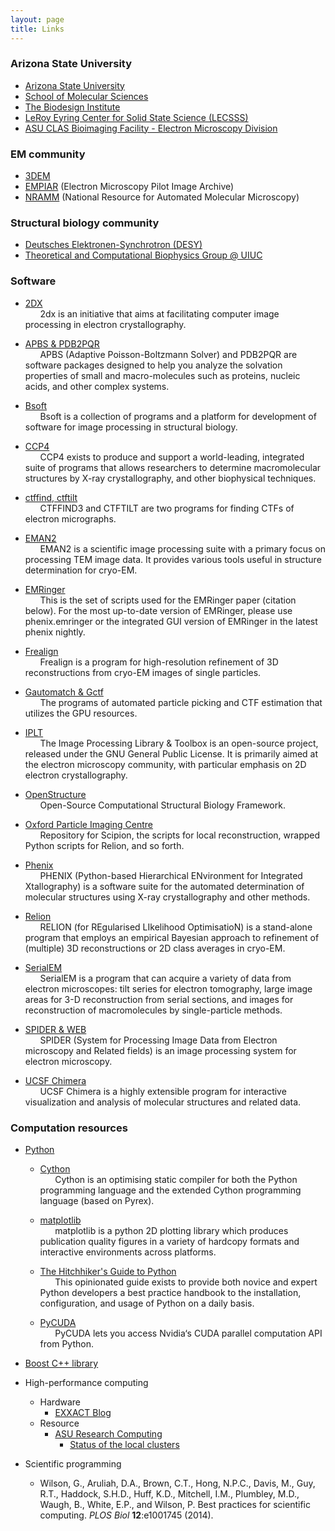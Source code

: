 ```yaml
---
layout: page
title: Links
---
```


### Arizona State University
- [Arizona State University](http://www.asu.edu)
- [School of Molecular Sciences](http://sms.asu.edu)
- [The Biodesign Institute](https://biodesign.asu.edu)
- [LeRoy Eyring Center for Solid State Science (LECSSS)](https://le-csss.asu.edu/)
- [ASU CLAS Bioimaging Facility - Electron Microscopy Division](http://rts.clas.asu.edu/em)


### EM community
- [3DEM](http://3dem.ucsd.edu)
- [EMPIAR](https://www.ebi.ac.uk/pdbe/emdb/empiar/) (Electron Microscopy Pilot Image Archive)
- [NRAMM](http://nramm.nysbc.org) (National Resource for Automated Molecular Microscopy)


### Structural biology community
- [Deutsches Elektronen-Synchrotron (DESY)](http://www.desy.de/index_eng.html)
- [Theoretical and Computational Biophysics Group @ UIUC](http://www.ks.uiuc.edu/)



### Software
- [2DX](http://www.2dx.unibas.ch)
<br>&nbsp;&nbsp;&nbsp;&nbsp;&nbsp; 2dx is an initiative that aims at facilitating computer image processing in electron crystallography. 

- [APBS & PDB2PQR](http://www.poissonboltzmann.org)
<br>&nbsp;&nbsp;&nbsp;&nbsp;&nbsp; APBS (Adaptive Poisson-Boltzmann Solver) and PDB2PQR are software packages designed to help you analyze the solvation properties of small and macro-molecules such as proteins, nucleic acids, and other complex systems.

- [Bsoft](https://lsbr.niams.nih.gov/bsoft/)
<br>&nbsp;&nbsp;&nbsp;&nbsp;&nbsp; Bsoft is a collection of programs and a platform for development of software for image  processing in structural biology. 

- [CCP4](https://www.ccp4.ac.uk)
<br>&nbsp;&nbsp;&nbsp;&nbsp;&nbsp; CCP4 exists to produce and support a world-leading, integrated suite of programs that allows researchers to determine macromolecular structures by X-ray crystallography, and other biophysical techniques. 

- [ctffind, ctftilt](http://grigoriefflab.janelia.org/ctf)
<br>&nbsp;&nbsp;&nbsp;&nbsp;&nbsp; CTFFIND3 and CTFTILT are two programs for finding CTFs of electron micrographs.

- [EMAN2](http://blake.bcm.edu/emanwiki/EMAN2)
<br>&nbsp;&nbsp;&nbsp;&nbsp;&nbsp; EMAN2 is a scientific image processing suite with a primary focus on processing TEM image data.  It provides various tools useful in structure determination for cryo-EM. 

- [EMRinger](https://github.com/fraser-lab/EMRinger)
<br>&nbsp;&nbsp;&nbsp;&nbsp;&nbsp; This is the set of scripts used for the EMRinger paper (citation below). For the most up-to-date version of EMRinger, please use phenix.emringer or the integrated GUI version of EMRinger in the latest phenix nightly.

- [Frealign](http://grigoriefflab.janelia.org/frealign)
<br>&nbsp;&nbsp;&nbsp;&nbsp;&nbsp; Frealign is a program for high-resolution refinement of 3D reconstructions from cryo-EM images of single particles.

- [Gautomatch & Gctf](http://www.mrc-lmb.cam.ac.uk/kzhang/) 
<br>&nbsp;&nbsp;&nbsp;&nbsp;&nbsp; The programs of automated particle picking and CTF estimation that utilizes the GPU resources. 

- [IPLT](http://www.iplt.org/) 
<br>&nbsp;&nbsp;&nbsp;&nbsp;&nbsp; The Image Processing Library & Toolbox is an open-source project, released under the GNU General Public License. It is primarily aimed at the electron microscopy community, with particular emphasis on 2D electron crystallography.  

- [OpenStructure](http://www.openstructure.org)
<br>&nbsp;&nbsp;&nbsp;&nbsp;&nbsp; Open-Source Computational Structural Biology Framework.  

- [Oxford Particle Imaging Centre](https://github.com/OPIC-Oxford)
<br>&nbsp;&nbsp;&nbsp;&nbsp;&nbsp; Repository for Scipion, the scripts for local reconstruction, wrapped Python scripts for Relion, and so forth. 

- [Phenix](https://www.phenix-online.org)
<br>&nbsp;&nbsp;&nbsp;&nbsp;&nbsp; PHENIX (Python-based Hierarchical ENvironment for Integrated Xtallography) is a software suite for the automated determination of molecular structures using X-ray crystallography and other methods.

- [Relion](https://www2.mrc-lmb.cam.ac.uk/relion/index.php/Main_Page)
<br>&nbsp;&nbsp;&nbsp;&nbsp;&nbsp; RELION (for REgularised LIkelihood OptimisatioN) is a stand-alone program that employs an empirical Bayesian approach to refinement of (multiple) 3D reconstructions or 2D class averages in cryo-EM.   

- [SerialEM](http://bio3d.colorado.edu/SerialEM/)
<br>&nbsp;&nbsp;&nbsp;&nbsp;&nbsp; SerialEM is a program that can acquire a variety of data from electron microscopes: tilt series for electron tomography, large image areas for 3-D reconstruction from serial sections, and images for reconstruction of macromolecules by single-particle methods.

- [SPIDER & WEB](http://spider.wadsworth.org/spider_doc/spider/docs/spider.html)
<br>&nbsp;&nbsp;&nbsp;&nbsp;&nbsp; SPIDER (System for Processing Image Data from Electron microscopy and Related fields) is an image processing system for electron microscopy.

- [UCSF Chimera](https://www.cgl.ucsf.edu/chimera/)
<br>&nbsp;&nbsp;&nbsp;&nbsp;&nbsp; UCSF Chimera is a highly extensible program for interactive visualization and analysis of molecular structures and related data. 


### Computation resources
- [Python](https://www.python.org)
  - [Cython](http://cython.org)
  <br>&nbsp;&nbsp;&nbsp;&nbsp;&nbsp; Cython is an optimising static compiler for both the Python programming language and the extended Cython programming language (based on Pyrex).

  - [matplotlib](http://matplotlib.org)
  <br>&nbsp;&nbsp;&nbsp;&nbsp;&nbsp; matplotlib is a python 2D plotting library which produces publication quality figures in a variety of hardcopy formats and interactive environments across platforms.
  
  - [The Hitchhiker's Guide to Python](http://docs.python-guide.org/en/latest/)
  <br>&nbsp;&nbsp;&nbsp;&nbsp;&nbsp; This opinionated guide exists to provide both novice and expert Python developers a best practice handbook to the installation, configuration, and usage of Python on a daily basis.
  
  - [PyCUDA](https://mathema.tician.de/software/pycuda/)
  <br>&nbsp;&nbsp;&nbsp;&nbsp;&nbsp; PyCUDA lets you access Nvidia‘s CUDA parallel computation API from Python.
  
- [Boost C++ library](http://www.boost.org)

- High-performance computing
  - Hardware
    - [EXXACT Blog](http://exxactcorp.com/blog/)
  - Resource
    - [ASU Research Computing](https://researchcomputing.asu.edu)
      - [Status of the local clusters](https://rcstatus.asu.edu/)

- Scientific programming
  - Wilson, G., Aruliah, D.A., Brown, C.T., Hong, N.P.C., Davis, M., Guy, R.T., Haddock, S.H.D., Huff, K.D., Mitchell, I.M., Plumbley, M.D., Waugh, B., White, E.P., and Wilson, P. Best practices for scientific computing. _PLOS Biol_ **12**:e1001745 (2014). 